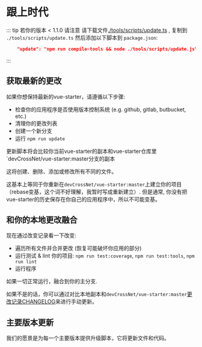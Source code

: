 # 跟上时代

::: tip 若你的版本 < 1.1.0 请注意
请下载文件[./tools/scripts/update.ts](https://github.com/devCrossNet/vue-starter/blob/master/tools/scripts/update.ts)
, 复制到 `./tools/scripts/update.ts` 然后添加以下脚本到 `package.json`:

```json
    "update": "npm run compile-tools && node ./tools/scripts/update.js",
```
:::

## 获取最新的更改
如果你想保持最新的vue-starter，请遵循以下步骤:

- 检查你的应用程序是否使用版本控制系统 (e.g. github, gitlab, butbucket, etc.)
- 清理你的更改列表
- 创建一个新分支
- 运行 `npm run update`

更新脚本将会比较你当前vue-starter的副本和vue-starter仓库里`devCrossNet/vue-starter:master分支的副本

这将创建、删除、添加或修改所有不同的文件。

这基本上等同于你重新在`devCrossNet/vue-starter:master`上建立你的项目（rebase变基，这个词不好理解，我暂时写成重新建立）.
但是通常, 你没有把vue-starter的历史保存在你自己的应用程序中，所以不可能变基。

## 和你的本地更改融合

现在通过改变记录看一下改变:

- 遍历所有文件并合并更改 (恢复可能破坏你应用的部分)
- 运行测试 & lint 你的项目: `npm run test:coverage`, `npm run test:tools`, `npm run lint`
- 运行程序

如果一切正常运行，融合到你的主分支.

如果不是的话，你可以通过对比本地副本和`devCrossNet/vue-starter:master`[更改记录CHANGELOG](https://github.com/devCrossNet/vue-starter/blob/master/CHANGELOG.md)来进行手动更新。 

## 主要版本更新

我们的愿景是为每一个主要版本提供升级脚本，它将更新文件和代码。
